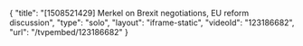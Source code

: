 {
    "title": "[1508521429] Merkel on Brexit negotiations, EU reform discussion",
    "type": "solo",
    "layout": "iframe-static",
    "videoId": "123186682",
    "url": "\/tvpembed\/123186682"
}